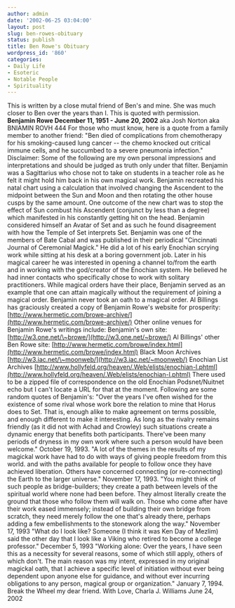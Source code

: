 ```yaml
---
author: admin
date: '2002-06-25 03:04:00'
layout: post
slug: ben-rowes-obituary
status: publish
title: Ben Rowe's Obituary
wordpress_id: '860'
categories:
- Daily Life
- Esoteric
- Notable People
- Spirituality
---
```


This is written by a close mutal friend of Ben's and mine. She was much
closer to Ben over the years than I. This is quoted with permission.
**Benjamin Rowe December 11, 1951 - June 20, 2002** aka Josh Norton aka
BNIAMIN ROVH 444 For those who must know, here is a quote from a family
member to another friend: "Ben died of complications from chemotherapy
for his smoking-caused lung cancer -- the chemo knocked out critical
immune cells, and he succumbed to a severe pneumonia infection."
Disclaimer: Some of the following are my own personal impressions and
interpretations and should be judged as truth only under that filter.
Benjamin was a Sagittarius who chose not to take on students in a
teacher role as he felt it might hold him back in his own magical work.
Benjamin recreated his natal chart using a calculation that involved
changing the Ascendent to the midpoint between the Sun and Moon and then
rotating the other house cusps by the same amount. One outcome of the
new chart was to stop the effect of Sun combust his Ascendent (conjunct
by less than a degree) which manifested in his constantly getting hit on
the head. Benjamin considered himself an Avatar of Set and as such he
found disagreement with how the Temple of Set interprets Set. Benjamin
was one of the members of Bate Cabal and was published in their
periodical "Cincinnati Journal of Ceremonial Magick." He did a lot of
his early Enochian scrying work while sitting at his desk at a boring
government job. Later in his magical career he was interested in opening
a channel to/from the earth and in working with the god/creator of the
Enochian system. He believed he had inner contacts who specifically
chose to work with solitary practitioners. While magical orders have
their place, Benjamin served as an example that one can attain magically
without the requirement of joining a magical order. Benjamin never took
an oath to a magical order. Al Billings has graciously created a copy of
Benjamin Rowe's website for prosperity:
[http://www.hermetic.com/browe-archive/](http://www.hermetic.com/browe-archive/)
Other online venues for Benjamin Rowe's writings include: Benjamin's own
site: [http://w3.one.net/\~browe/](http://w3.one.net/~browe/) Al
Billings' other Ben Rowe site:
[http://www.hermetic.com/browe/index.html](http://www.hermetic.com/browe/index.html)
Black Moon Archives
[http://w3.iac.net/\~moonweb/](http://w3.iac.net/~moonweb/) Enochian
List Archives
[http://www.hollyfeld.org/heaven/.Web/elists/enochian-l.phtml](http://www.hollyfeld.org/heaven/.Web/elists/enochian-l.phtml)
There used to be a zipped file of correspondence on the old Enochian
Podsnet/Nuitnet echo but I can't locate a URL for that at the moment.
Following are some random quotes of Benjamin's: "Over the years I've
often wished for the existence of some rival whose work bore the
relation to mine that Horus does to Set. That is, enough alike to make
agreement on terms possible, and enough different to make it
interesting. As long as the rivalry remains friendly (as it did not with
Achad and Crowley) such situations create a dynamic energy that benefits
both participants. There've been many periods of dryness in my own work
where such a person would have been welcome." October 19, 1993. "A lot
of the themes in the results of my magickal work have had to do with
ways of giving people freedom from this world. and with the paths
available for people to follow once they have achieved liberation.
Others have concerned connecting (or re-connecting) the Earth to the
larger universe." November 17, 1993. "You might think of such people as
bridge-builders; they create a path between levels of the spiritual
world where none had been before. They almost literally create the
ground that those who follow them will walk on. Those who come after
have their work eased immensely; instead of building their own bridge
from scratch, they need merely follow the one that's already there,
perhaps adding a few embellishments to the stonework along the way."
November 17, 1993 "What do I look like? Someone (I think it was Ken Day
of Mezlim) said the other day that I look like a Viking who retired to
become a college professor." December 5, 1993 "Working alone: Over the
years, I have seen this as a necessity for several reasons, some of
which still apply, others of which don't. The main reason was my intent,
expressed in my original magickal oath, that I achieve a specific level
of initiation without ever being dependent upon anyone else for
guidance, and without ever incurring obligations to any person, magical
group or organization." January 7, 1994. Break the Wheel my dear friend.
With Love, Charla J. Williams June 24, 2002
